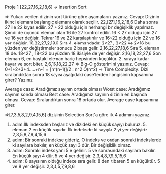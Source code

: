 Proje 1
[22,27,16,2,18,6] -> Insertion Sort

=> Yukarı verilen dizinin sort türüne göre aşamalarını yazınız.
Cevap: Dizinin ikinci elemanı başlangıç elemanı olarak seçilir.  22,[27],16,2,18,6
Daha sonra 27 ile 22 kıyas edilir. 27 > 22 olduğu için herhangi bir değişiklik yapılmaz.
Şimdi de üçüncü eleman olan 16 ile 27 kontrol edilir. 16 < 27 olduğu için 27 ve 16 yer değişir. Tekrar 16 ve 22 karşılaştırılır ve 16<22 olduğu için 22 ve 16 yer değişir.
16,22,27,2,18,6
Sıra 4. elemandadır. 2<27 , 2<22 ve 2<16 bu yüzden yer değiştirmeler sonucu 2 başa gelir. 
2,16,22,27,18,6
Sıra 5. eleman 18 de. 18<27 , 18<22 bu yüzden 18 ikisiyle de yer değişir.
2,16,18,22,27,6
Son eleman 6, en baştaki eleman hariç hepsinden küçüktür. 2. sıraya kadar kayar ve sort biter.
2,6,16,18,22,27
=> Big-O gösterimini yazınız.
Cevap: 0+1+2+3+4…..+n-1 = [n*(n-1)]/2   :  n^2 O(n^2)
=> Time Complexity: Dizi sıralandıktan sonra 18 sayısı aşağıdaki case'lerden hangisinin kapsamına girer? Yazınız

Average case: Aradığımız sayının ortada olması
Worst case: Aradığımız sayının sonda olması
Best case: Aradığımız sayının dizinin en başında olması.
Cevap: Sıralandıktan sonra 18 ortada olur. Average case kapsamına girer.

=>[7,3,5,8,2,9,4,15,6] dizisinin Selection Sort'a göre ilk 4 adımını yazınız.
1. adım:İlk indeksden başlarız ve dizideki en küçük sayıyı buluruz. 5. eleman 2 en küçük sayıdır. İlk indeksde ki sayıyla 2 yi yer değişiriz.
2,3,5,8,7,9,4,15,6
2. adım: Bir sonraki indekse gideriz. O indeks ve ondan sonraki indekslerde ki sayılara bakılır, en küçük sayı 3 dür. Bir değişiklik olmaz.
3. adım: Sonraki indeks yani 5 e gelinir. 5 ve sonrasındaki sayılara bakılır. En küçük sayı 4 dür. 5 ve 4 yer değişir.
2,3,4,8,7,9,5,15,6
4. adım: 8 sayısının olduğu indexe sıra gelir. 8 den itibaren 5 en küçüktür. 5 ve 8 yer değişir. 
2,3,4,5,7,9,8,6

